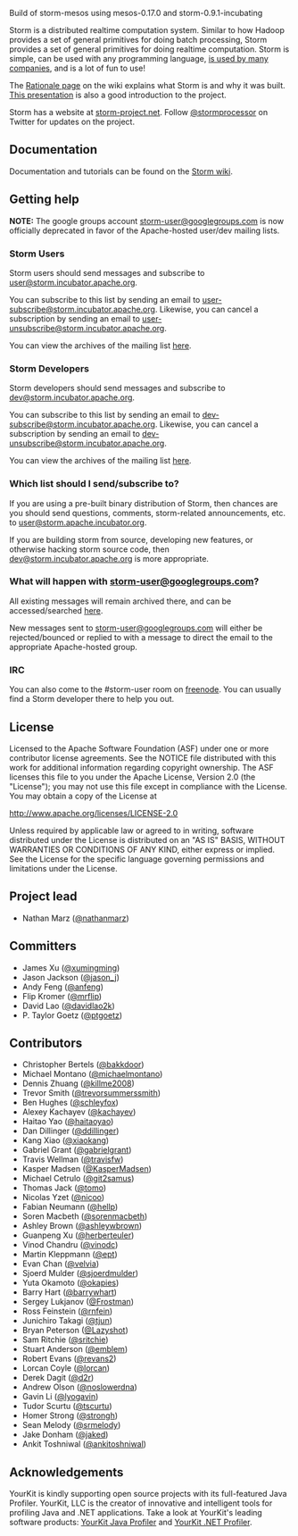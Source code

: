 Build of storm-mesos using mesos-0.17.0 and storm-0.9.1-incubating





Storm is a distributed realtime computation system. Similar to how Hadoop provides a set of general primitives for doing batch processing, Storm provides a set of general primitives for doing realtime computation. Storm is simple, can be used with any programming language, [is used by many companies](https://github.com/nathanmarz/storm/wiki/Powered-By), and is a lot of fun to use!

The [Rationale page](https://github.com/nathanmarz/storm/wiki/Rationale) on the wiki explains what Storm is and why it was built. [This presentation](http://vimeo.com/40972420) is also a good introduction to the project.

Storm has a website at [storm-project.net](http://storm-project.net). Follow [@stormprocessor](https://twitter.com/stormprocessor) on Twitter for updates on the project.

## Documentation

Documentation and tutorials can be found on the [Storm wiki](http://github.com/nathanmarz/storm/wiki).

## Getting help

__NOTE:__ The google groups account storm-user@googlegroups.com is now officially deprecated in favor of the Apache-hosted user/dev mailing lists.

### Storm Users
Storm users should send messages and subscribe to [user@storm.incubator.apache.org](mailto:user@storm.incubator.apache.org).

You can subscribe to this list by sending an email to [user-subscribe@storm.incubator.apache.org](mailto:user-subscribe@storm.incubator.apache.org). Likewise, you can cancel a subscription by sending an email to [user-unsubscribe@storm.incubator.apache.org](mailto:user-unsubscribe@storm.incubator.apache.org).

You can view the archives of the mailing list [here](http://mail-archives.apache.org/mod_mbox/incubator-storm-user/).

### Storm Developers
Storm developers should send messages and subscribe to [dev@storm.incubator.apache.org](mailto:dev@storm.incubator.apache.org).

You can subscribe to this list by sending an email to [dev-subscribe@storm.incubator.apache.org](mailto:dev-subscribe@storm.incubator.apache.org). Likewise, you can cancel a subscription by sending an email to [dev-unsubscribe@storm.incubator.apache.org](mailto:dev-unsubscribe@storm.incubator.apache.org).

You can view the archives of the mailing list [here](http://mail-archives.apache.org/mod_mbox/incubator-storm-dev/).

### Which list should I send/subscribe to?
If you are using a pre-built binary distribution of Storm, then chances are you should send questions, comments, storm-related announcements, etc. to [user@storm.apache.incubator.org](user@storm.apache.incubator.org).

If you are building storm from source, developing new features, or otherwise hacking storm source code, then [dev@storm.incubator.apache.org](dev@storm.incubator.apache.org) is more appropriate.

### What will happen with storm-user@googlegroups.com?
All existing messages will remain archived there, and can be accessed/searched [here](https://groups.google.com/forum/#!forum/storm-user).

New messages sent to storm-user@googlegroups.com will either be rejected/bounced or replied to with a message to direct the email to the appropriate Apache-hosted group.

### IRC
You can also come to the #storm-user room on [freenode](http://freenode.net/). You can usually find a Storm developer there to help you out.

## License

Licensed to the Apache Software Foundation (ASF) under one
or more contributor license agreements.  See the NOTICE file
distributed with this work for additional information
regarding copyright ownership.  The ASF licenses this file
to you under the Apache License, Version 2.0 (the
"License"); you may not use this file except in compliance
with the License.  You may obtain a copy of the License at

  http://www.apache.org/licenses/LICENSE-2.0

Unless required by applicable law or agreed to in writing,
software distributed under the License is distributed on an
"AS IS" BASIS, WITHOUT WARRANTIES OR CONDITIONS OF ANY
KIND, either express or implied.  See the License for the
specific language governing permissions and limitations
under the License.


## Project lead

* Nathan Marz ([@nathanmarz](http://twitter.com/nathanmarz))

## Committers

* James Xu ([@xumingming](https://github.com/xumingming))
* Jason Jackson ([@jason_j](http://twitter.com/jason_j))
* Andy Feng ([@anfeng](https://github.com/anfeng))
* Flip Kromer ([@mrflip](https://github.com/mrflip))
* David Lao ([@davidlao2k](https://github.com/davidlao2k))
* P. Taylor Goetz ([@ptgoetz](https://github.com/ptgoetz))

## Contributors

* Christopher Bertels ([@bakkdoor](http://twitter.com/bakkdoor))
* Michael Montano ([@michaelmontano](http://twitter.com/michaelmontano))
* Dennis Zhuang ([@killme2008](https://github.com/killme2008))
* Trevor Smith ([@trevorsummerssmith](https://github.com/trevorsummerssmith))
* Ben Hughes ([@schleyfox](https://github.com/schleyfox))
* Alexey Kachayev ([@kachayev](https://github.com/kachayev))
* Haitao Yao ([@haitaoyao](https://github.com/haitaoyao))
* Dan Dillinger ([@ddillinger](https://github.com/ddillinger))
* Kang Xiao ([@xiaokang](https://github.com/xiaokang))
* Gabriel Grant ([@gabrielgrant](https://github.com/gabrielgrant))
* Travis Wellman ([@travisfw](https://github.com/travisfw))
* Kasper Madsen ([@KasperMadsen](https://github.com/KasperMadsen))
* Michael Cetrulo ([@git2samus](https://github.com/git2samus))
* Thomas Jack ([@tomo](https://github.com/tomo))
* Nicolas Yzet ([@nicoo](https://github.com/nicoo))
* Fabian Neumann ([@hellp](https://github.com/hellp))
* Soren Macbeth ([@sorenmacbeth](https://github.com/sorenmacbeth))
* Ashley Brown ([@ashleywbrown](https://github.com/ashleywbrown))
* Guanpeng Xu ([@herberteuler](https://github.com/herberteuler))
* Vinod Chandru ([@vinodc](https://github.com/vinodc))
* Martin Kleppmann ([@ept](https://github.com/ept))
* Evan Chan ([@velvia](https://github.com/velvia))
* Sjoerd Mulder ([@sjoerdmulder](https://github.com/sjoerdmulder))
* Yuta Okamoto ([@okapies](https://github.com/okapies))
* Barry Hart ([@barrywhart](https://github.com/barrywhart))
* Sergey Lukjanov ([@Frostman](https://github.com/Frostman))
* Ross Feinstein ([@rnfein](https://github.com/rnfein))
* Junichiro Takagi ([@tjun](https://github.com/tjun))
* Bryan Peterson ([@Lazyshot](https://github.com/Lazyshot))
* Sam Ritchie ([@sritchie](https://github.com/sritchie))
* Stuart Anderson ([@emblem](https://github.com/emblem))
* Robert Evans ([@revans2](https://github.com/revans2))
* Lorcan Coyle ([@lorcan](https://github.com/lorcan))
* Derek Dagit ([@d2r](https://github.com/d2r))
* Andrew Olson ([@noslowerdna](https://github.com/noslowerdna))
* Gavin Li ([@lyogavin](https://github.com/lyogavin))
* Tudor Scurtu ([@tscurtu](https://github.com/tscurtu))
* Homer Strong ([@strongh](https://github.com/strongh))
* Sean Melody ([@srmelody](https://github.com/srmelody))
* Jake Donham ([@jaked](https://github.com/jaked))
* Ankit Toshniwal ([@ankitoshniwal](https://github.com/ankitoshniwal))

## Acknowledgements

YourKit is kindly supporting open source projects with its full-featured Java Profiler. YourKit, LLC is the creator of innovative and intelligent tools for profiling Java and .NET applications. Take a look at YourKit's leading software products: [YourKit Java Profiler](http://www.yourkit.com/java/profiler/index.jsp) and [YourKit .NET Profiler](http://www.yourkit.com/.net/profiler/index.jsp).
